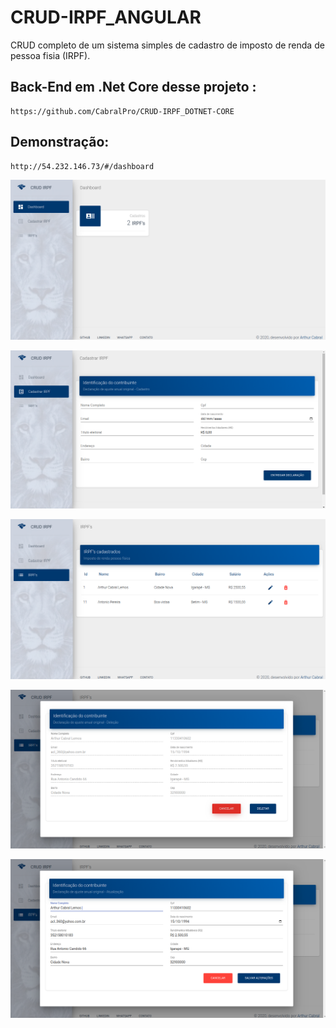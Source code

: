# CRUD-IRPF_ANGULAR

CRUD completo de um sistema simples de cadastro de imposto de renda de pessoa fisia (IRPF).

## Back-End em .Net Core desse projeto :
````
https://github.com/CabralPro/CRUD-IRPF_DOTNET-CORE
````

## Demonstração:
````
http://54.232.146.73/#/dashboard
````

![alt text](https://github.com/CabralPro/CRUD-IRPF_ANGULAR/blob/master/demo_images/demo1.png?raw=true)




![alt text](https://github.com/CabralPro/CRUD-IRPF_ANGULAR/blob/master/demo_images/demo2.png?raw=true)




![alt text](https://github.com/CabralPro/CRUD-IRPF_ANGULAR/blob/master/demo_images/demo3.png?raw=true)




![alt text](https://github.com/CabralPro/CRUD-IRPF_ANGULAR/blob/master/demo_images/demo4.png?raw=true)




![alt text](https://github.com/CabralPro/CRUD-IRPF_ANGULAR/blob/master/demo_images/demo5.png?raw=true)

